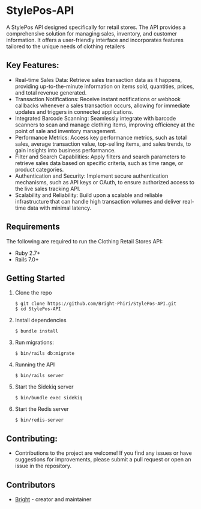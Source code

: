 StylePos-API
===========================

A StylePos API designed specifically for retail stores. The API provides a comprehensive solution for managing sales, inventory, and customer information. It offers a user-friendly interface and incorporates features tailored to the unique needs of clothing retailers

## Key Features:
- Real-time Sales Data: Retrieve sales transaction data as it happens, providing up-to-the-minute information on items sold, quantities, prices, and total revenue generated.
- Transaction Notifications: Receive instant notifications or webhook callbacks whenever a sales transaction occurs, allowing for immediate updates and triggers in connected applications.
- Integrated Barcode Scanning: Seamlessly integrate with barcode scanners to scan and manage clothing items, improving efficiency at the point of sale and inventory management.
- Performance Metrics: Access key performance metrics, such as total sales, average transaction value, top-selling items, and sales trends, to gain insights into business performance.
- Filter and Search Capabilities: Apply filters and search parameters to retrieve sales data based on specific criteria, such as time range, or product categories.
- Authentication and Security: Implement secure authentication mechanisms, such as API keys or OAuth, to ensure authorized access to the live sales tracking API.
- Scalability and Reliability: Build upon a scalable and reliable infrastructure that can handle high transaction volumes and deliver real-time data with minimal latency.


## Requirements
The following are required to run the Clothing Retail Stores API: 

- Ruby 2.7+
- Rails 7.0+

## Getting Started

1. Clone the repo

   ```
   $ git clone https://github.com/Bright-Phiri/StylePos-API.git
   $ cd StylePos-API
   ```

2. Install dependencies

   ```
   $ bundle install
   ```
3. Run migrations:

   ```
   $ bin/rails db:migrate
   ```
   
4. Running the API

   ```
   $ bin/rails server
   ```
5. Start the Sidekiq server

   ```
   $ bin/bundle exec sidekiq
   ```
6. Start the Redis server

   ```
   $ bin/redis-server
   ```
 
## Contributing:
- Contributions to the project are welcome! If you find any issues or have suggestions for improvements, please submit a pull request or open an issue in the repository. 

 ## Contributors 
 - [Bright](https://www.github.com/Bright-Phiri) - creator and maintainer




